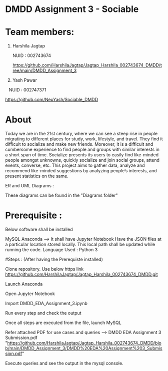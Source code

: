 # DMDD Assignment 3 - Sociable

# Team members: 

1. Harshila Jagtap

   NUID : 002743674
   
   https://github.com/HarshilaJagtap/Jagtap_Harshila_002743674_DMDD/tree/main/DMDD_Assignment_3

2. Yash Pawar


   NUID : 002747371
   
   
   https://github.com/NeuYash/Sociable_DMDD
   
   
   
   # About
   
   Today we are in the 21st century, where we can see a steep rise in people migrating to different places for study, work, lifestyle, and travel. They find it difficult to socialize and make new friends. Moreover, it is a difficult and cumbersome experience to find people and groups with similar interests in a short span of time. Socialize presents its users to easily find like-minded people amongst unknowns, quickly socialize and join social groups, attend events, converse, etc. This project aims to gather data, analyze and recommend like-minded suggestions by analyzing people’s interests, and present statistics on the same.
   
   
   ER and UML Diagrams : 
   
   These diagrams can be found in the "Diagrams folder"
   
   # Prerequisite :

Below software shall be installed

MySQL
Anaconda --> It shall have Jupyter Notebook 
Have the JSON files at a particular location stored locally. This local path shall be updated while running the code.
Language Used : Python 3

#Steps : (After having the Prerequiste installed)

Clone repository. Use below https link https://github.com/HarshilaJagtap/Jagtap_Harshila_002743674_DMDD.git

Launch Anaconda

Open Jupyter Notebook

Import DMDD_EDA_Assignment_3.ipynb

Run every step and check the output

Once all steps are executed from the file, launch MySQL

Refer attached PDF for use cases and queries --> DMDD EDA Assignment 3 Submission.pdf
"https://github.com/HarshilaJagtap/Jagtap_Harshila_002743674_DMDD/blob/main/DMDD_Assignment_3/DMDD%20EDA%20Assignment%203_Submission.pdf"

Execute queries and see the output in the mysql console.

              


